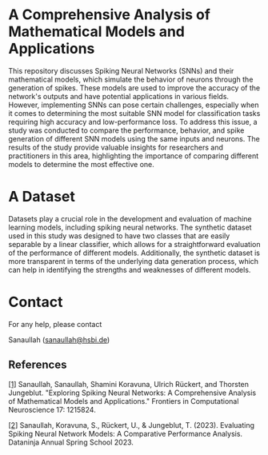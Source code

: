 # A Comprehensive Analysis of Mathematical Models and Applications


This repository discusses Spiking Neural Networks (SNNs) and their mathematical models, which simulate the behavior of neurons through the generation of spikes. These models are used to improve the accuracy of the network's outputs and have potential applications in various fields. However, implementing SNNs can pose certain challenges, especially when it comes to determining the most suitable SNN model for classification tasks requiring high accuracy and low-performance loss. To address this issue, a study was conducted to compare the performance, behavior, and spike generation of different SNN models using the same inputs and neurons. The results of the study provide valuable insights for researchers and practitioners in this area, highlighting the importance of comparing different models to determine the most effective one.

# A Dataset

Datasets play a crucial role in the development and evaluation of machine learning models, including spiking neural networks. The synthetic dataset used in this study was designed to have two classes that are easily separable by a linear classifier, which allows for a straightforward evaluation of the performance of different models. Additionally, the synthetic dataset is more transparent in terms of the underlying data generation process, which can help in identifying the strengths and weaknesses of different models.

# Contact

For any help, please contact

Sanaullah (sanaullah@hsbi.de)

## References
<a id="1">[[1]](https://www.frontiersin.org/articles/10.3389/fncom.2023.1215824/full)</a> 
Sanaullah, Sanaullah, Shamini Koravuna, Ulrich Rückert, and Thorsten Jungeblut. "Exploring Spiking Neural Networks: A Comprehensive Analysis of Mathematical Models and Applications." Frontiers in Computational Neuroscience 17: 1215824.

<a id="2">[[2]](https://pub.uni-bielefeld.de/record/2982810)</a> 
Sanaullah, Koravuna, S., Rückert, U., & Jungeblut, T. (2023). Evaluating Spiking Neural Network Models: A Comparative Performance Analysis. Dataninja Annual Spring School 2023. 
